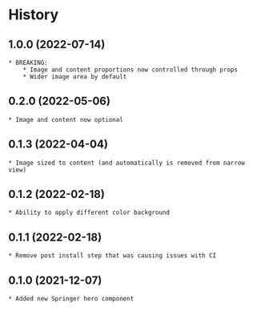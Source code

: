 # History
## 1.0.0 (2022-07-14)
    * BREAKING:
        * Image and content proportions now controlled through props
        * Wider image area by default
## 0.2.0 (2022-05-06)
    * Image and content now optional
## 0.1.3 (2022-04-04)
    * Image sized to content (and automatically is removed from narrow view)
## 0.1.2 (2022-02-18)
    * Ability to apply different color background

## 0.1.1 (2022-02-18)
    * Remove post install step that was causing issues with CI

## 0.1.0 (2021-12-07)
    * Added new Springer hero component
